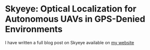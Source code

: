 # Skyeye: Optical Localization for Autonomous UAVs in GPS-Denied Environments


I have written a full blog post on Skyeye available on [my website](https://adamatbi.com/projects/skyeye/)

